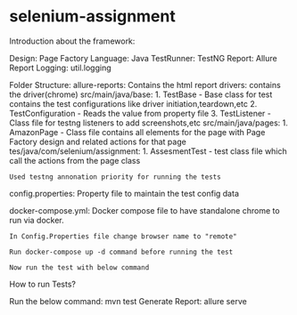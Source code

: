 # selenium-assignment

Introduction about the framework:

Design: Page Factory
Language: Java
TestRunner: TestNG
Report: Allure Report
Logging: util.logging

Folder Structure:
allure-reports: Contains the html report
drivers: contains the driver(chrome)
src/main/java/base:
    1. TestBase - Base class for test contains the test configurations like driver initiation,teardown,etc
    2. TestConfiguration - Reads the value from property file
    3. TestListener - Class file for testng listeners to add screenshots,etc
src/main/java/pages:
    1. AmazonPage - Class file contains all elements for the page with Page Factory design and related actions for that page
tes/java/com/selenium/assignment:
    1. AssesmentTest - test class file which call the actions from the page class
    
    Used testng annonation priority for running the tests

config.properties: Property file to maintain the test config data

docker-compose.yml: Docker compose file to have standalone chrome to run via docker.
    
    In Config.Properties file change browser name to "remote"
    
    Run docker-compose up -d command before running the test
    
    Now run the test with below command
    

How to run Tests?

Run the below command: mvn test
Generate Report: allure serve
